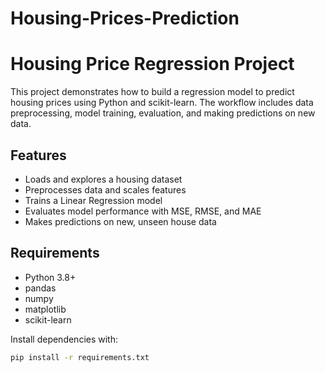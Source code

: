 # Housing-Prices-Prediction
# Housing Price Regression Project

This project demonstrates how to build a regression model to predict housing prices using Python and scikit-learn. The workflow includes data preprocessing, model training, evaluation, and making predictions on new data.

## Features

- Loads and explores a housing dataset
- Preprocesses data and scales features
- Trains a Linear Regression model
- Evaluates model performance with MSE, RMSE, and MAE
- Makes predictions on new, unseen house data

## Requirements

- Python 3.8+
- pandas
- numpy
- matplotlib
- scikit-learn

Install dependencies with:

```bash
pip install -r requirements.txt